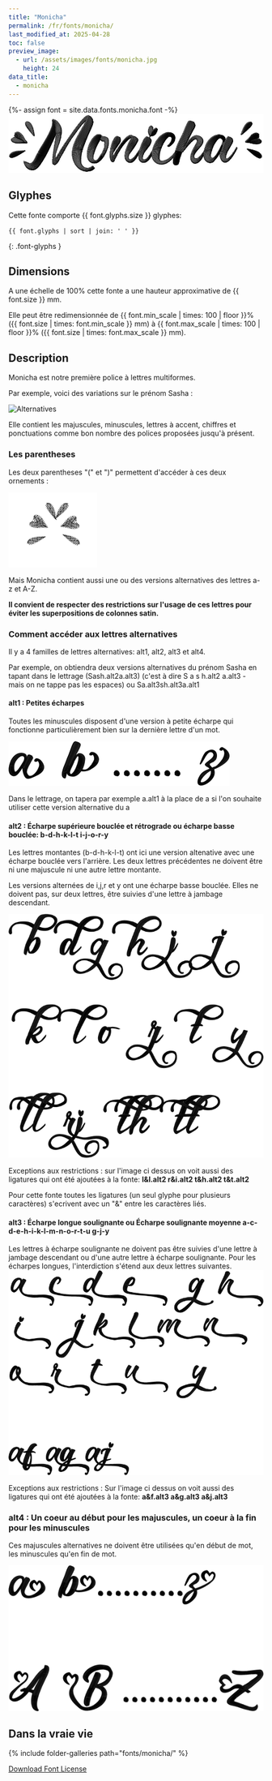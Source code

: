 ```yaml
---
title: "Monicha"
permalink: /fr/fonts/monicha/
last_modified_at: 2025-04-28
toc: false
preview_image:
  - url: /assets/images/fonts/monicha.jpg
    height: 24
data_title:
  - monicha
---
```

{%- assign font = site.data.fonts.monicha.font -%}
![monicha](/assets/images/fonts/monicha.jpg)

## Glyphes 
Cette fonte comporte  {{ font.glyphs.size }} glyphes:

```
{{ font.glyphs | sort | join: ' ' }}
```
{: .font-glyphs }


## Dimensions

A une échelle de  100% cette fonte a une hauteur approximative de  {{ font.size }} mm. 

Elle peut être redimensionnée  de {{ font.min_scale | times: 100 | floor }}% ({{ font.size | times: font.min_scale }} mm)
à {{ font.max_scale | times: 100 | floor }}% ({{ font.size | times: font.max_scale }} mm).


## Description

Monicha est notre première police à lettres multiformes.

Par exemple, voici des variations sur le prénom Sasha :

![Alternatives](/assets/images/fonts/monicha7.jpg)

Elle contient les majuscules, minuscules, lettres à accent, chiffres et ponctuations comme bon nombre des polices proposées jusqu'à présent. 

### Les parentheses

Les deux parentheses "(" et ")" permettent d'accéder à ces deux ornements :

![monica parentheses](/assets/images/fonts/monicha/monicaparentheses.png)

Mais Monicha contient aussi une ou des versions alternatives des lettres a-z et A-Z.

**Il convient de respecter des restrictions sur l'usage de ces lettres pour éviter les superpositions de  colonnes satin.**

### Comment accéder aux lettres alternatives

Il y a 4 familles de lettres alternatives: alt1, alt2, alt3 et alt4. 

Par exemple, on obtiendra deux versions alternatives du prénom Sasha en tapant dans le lettrage 
(Sash.alt2a.alt3)  (c'est à dire S a s h.alt2 a.alt3 - mais on ne tappe pas les espaces) ou   Sa.alt3sh.alt3a.alt1


#### alt1 :  Petites écharpes 

Toutes les minuscules disposent d'une version à petite écharpe qui fonctionne particulièrement bien sur la dernière lettre d'un mot.

<img src="/assets/images/fonts/monicha/alt1.png" alt="Petite Écharpe" title="Petite Écharpe"><br>

Dans le lettrage, on tapera  par exemple a.alt1 à la place de a si l'on souhaite utiliser cette version alternative du a 
	

#### alt2 : Écharpe supérieure bouclée et rétrograde ou écharpe basse bouclée: b-d-h-k-l-t  i-j-o-r-y

Les lettres montantes (b-d-h-k-l-t) ont ici une version altenative avec une écharpe bouclée vers l'arrière. Les deux lettres précédentes ne doivent être ni une majuscule ni une autre lettre montante. 

Les versions alternées de i,j,r et y ont une écharpe basse bouclée. Elles ne doivent pas, sur deux lettres, être suivies d'une lettre à jambage descendant.


<img src="/assets/images/fonts/monicha/alt2.png" alt="Écharpe Longue Soulignante" title="Écharpe Longue Soulignante"><br>


Exceptions aux restrictions : sur l'image ci dessus on voit aussi des ligatures  qui ont été ajoutées à la fonte: **l&l.alt2  r&i.alt2  t&h.alt2 t&t.alt2**

Pour cette fonte  toutes les ligatures (un seul glyphe pour plusieurs caractères) s'ecrivent avec un "&" entre les caractères liés. 


#### alt3 : Écharpe longue soulignante ou Écharpe soulignante moyenne a-c-d-e-h-i-k-l-m-n-o-r-t-u g-j-y 

Les lettres à écharpe soulignante ne doivent pas être suivies  d'une lettre à jambage descendant ou d'une autre lettre  à écharpe soulignante. Pour les écharpes longues, l'interdiction s'étend aux deux lettres suivantes.
<img src="/assets/images/fonts/monicha/alt3.png" alt="Écharpe Moyenne Soulignante" title="Écharpe Moyenne Soulignante"><br>

Exceptions aux restrictions : Sur l'image ci dessus on voit aussi des ligatures qui ont été ajoutées à la fonte: **a&f.alt3  a&g.alt3  a&j.alt3**

### alt4 : Un coeur au début pour les majuscules, un coeur à la fin pour les minuscules

Ces majuscules alternatives ne doivent être utilisées qu'en début de mot, les minuscules qu'en fin de mot.

<img src="/assets/images/fonts/monicha/alt4.png" alt="Coeurs" title="Coeurs"><br>




##  Dans la vraie vie

{% include folder-galleries path="fonts/monicha/" %}

[Download Font License](https://github.com/inkstitch/inkstitch/tree/main/fonts/monicha/LICENSE)
